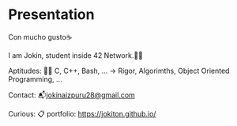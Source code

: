# Presentation

Con mucho gusto☕

I am Jokin, student inside 42 Network.🙋‍♂️


Aptitudes:
  🧑‍💻 C, C++, Bash, ... -> Rigor, Algorimths, Object Oriented Programming, ...

Contact:
  📬jokinaizpuru28@gmail.com

Curious:
  📋 portfolio: https://jokiton.github.io/
